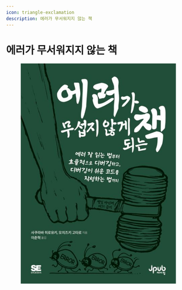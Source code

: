 ```yaml
---
icon: triangle-exclamation
description: 에러가 무서워지지 않는 책
---
```


# 에러가 무서워지지 않는 책

<figure><img src="../../.gitbook/assets/image (1) (1) (1) (1) (1) (1) (1) (1) (1) (1) (1) (1) (1) (1).png" alt=""><figcaption></figcaption></figure>
